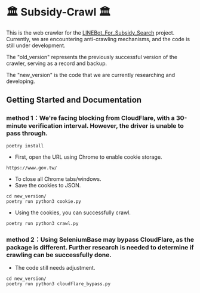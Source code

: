 # 🏛️ Subsidy-Crawl 🏛️

This is the web crawler for the [LINEBot_For_Subsidy_Search](https://github.com/Fionn88/LineBot-Subsidy) project. Currently, we are encountering anti-crawling mechanisms, and the code is still under development.

The "old_version" represents the previously successful version of the crawler, serving as a record and backup.

The "new_version" is the code that we are currently researching and developing.

## Getting Started and Documentation

### method 1：We're facing blocking from CloudFlare, with a 30-minute verification interval. However, the driver is unable to pass through.

```
poetry install
```

- First, open the URL using Chrome to enable cookie storage.
```
https://www.gov.tw/
```

- To close all Chrome tabs/windows.
- Save the cookies to JSON.
```
cd new_version/
poetry run python3 cookie.py
```

- Using the cookies, you can successfully crawl.
```
poetry run python3 crawl.py
```

### method 2：Using SeleniumBase may bypass CloudFlare, as the package is different. Further research is needed to determine if crawling can be successfully done.

- The code still needs adjustment.
```
cd new_version/
poetry run python3 cloudflare_bypass.py
```